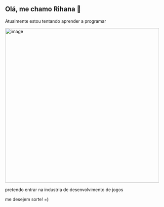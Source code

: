## Olá, me chamo Rihana 👋

Atualmente estou tentando aprender a programar

<img width="498" height="498" alt="image" src="https://github.com/user-attachments/assets/ba937311-71c4-43ea-97b0-0c8c4e701dc0" />


pretendo  entrar na industria de desenvolvimento de jogos

me desejem sorte! =)
<!--
**Harukiiiih/Harukiiiih** is a ✨ _special_ ✨ repository because its `README.md` (this file) appears on your GitHub profile.

Here are some ideas to get you started:

- 🔭 I’m currently working on ...
- 🌱 I’m currently learning ...
- 👯 I’m looking to collaborate on ...
- 🤔 I’m looking for help with ...
- 💬 Ask me about ...
- 📫 How to reach me: ...
- 😄 Pronouns: ...
- ⚡ Fun fact: ...
-->
